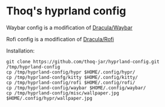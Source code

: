 # Thoq's hyprland config

Waybar config is a modification of [Dracula/Waybar](https://github.com/dracula/waybar)

Rofi config is a modification of [Dracula/Rofi](https://github.com/dracula/rofi)

Installation:
```shell
git clone https://github.com/thoq-jar/hyprland-config.git /tmp/hyprland-config
cp /tmp/hyprland-config/hypr $HOME/.config/hypr/
cp /tmp/hyprland-confg/kitty $HOME/.config/kitty/
cp /tmp/hyprland-config/rofi $HOME/.config/rofi/
cp /tmp/hyprland-config/waybar $HOME/.config/waybar/
cp /tmp/hyprland-config/misc/wallpaper.jpg $HOME/.config/hypr/wallpaper.jpg
```

```
